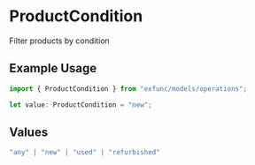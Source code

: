 # ProductCondition

Filter products by condition

## Example Usage

```typescript
import { ProductCondition } from "exfunc/models/operations";

let value: ProductCondition = "new";
```

## Values

```typescript
"any" | "new" | "used" | "refurbished"
```